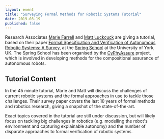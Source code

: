 ```yaml
---
layout: event
title: "Surveying Formal Methods for Robotic Systems Tutorial"
date: 2019-03-19
published: false
---
```


Research Associates [Marie Farrell](http://cgi.csc.liv.ac.uk/~marie) and [Matt Luckcuck](http://cgi.csc.liv.ac.uk/~mattlck) are giving a tutorial, based on their paper [Formal Specification and Verification of Autonomous Robotic Systems: A Survey](https://arxiv.org/abs/1807.00048), at the [Spring School](https://www.cs.york.ac.uk/circus/CyPhyAssure/school/) at the University of York, UK. The Spring School has been organised by the [CyPhyAssure](https://www.cs.york.ac.uk/circus/CyPhyAssure/) project, which is involved in developing methods for the compositional assurance of autonomous robots.

## Tutorial Content

In the 45 minute tutorial, Marie and Matt will discuss the challenges of current robotic systems and the formal approaches in use to tackle those challenges. Their survey paper covers the last 10 years of formal methods and robotics research, giving a snapshot of the state-of-the-art.

Exact topics covered in the tutorial are still under discussion, but will likely focus on tackling big challenges in robotics (e.g. modelling the robot's environment and capturing explainable autonomy) and the number of disparate approaches to formal verification of robotic systems.
